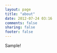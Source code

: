 ```yaml
---
layout: page
title: "about"
date: 2012-07-24 03:16
comments: false
sharing: false
footer: false
---
```

Sample!
